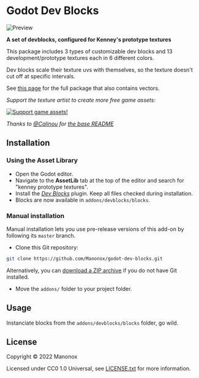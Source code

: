 # Godot Dev Blocks

![Preview](https://i.imgur.com/SpVzN2I.png)


**A set of devblocks, configured for Kenney's prototype textures**

This package includes 3 types of customizable dev blocks and 13 development/prototype textures each in 6 different
colors.

Dev blocks scale their texture uvs with themselves, so the texture doesn't cut off at specific intervals.

See [this page](https://kenney.nl/assets/prototype-textures) for the full
package that also contains vectors.

*Support the texture artist to create more free game assets:*

[![Support game assets!](https://kenney.nl/data/oga/donation.png)](http://donate.kenney.nl/)

*Thanks to [@Calinou](https://github.com/Calinou) for [the base README](https://github.com/Calinou/kenney-prototype-textures/blob/master/README.md)*

## Installation

### Using the Asset Library

- Open the Godot editor.
- Navigate to the **AssetLib** tab at the top of the editor and search for
  "kenney prototype textures".
- Install the
  [*Dev Blocks*](https://godotengine.org/asset-library/asset/6220)
  plugin. Keep all files checked during installation.
- Blocks are now available in `addons/devblocks/blocks`.

### Manual installation

Manual installation lets you use pre-release versions of this add-on by
following its `master` branch.

- Clone this Git repository:

```bash
git clone https://github.com/Manonox/godot-dev-blocks.git
```

Alternatively, you can
[download a ZIP archive](https://github.com/Manonox/godot-dev-blocks/archive/master.zip)
if you do not have Git installed.

- Move the `addons/` folder to your project folder.

## Usage

Instanciate blocks from the `addons/devblocks/blocks` folder, go wild.

## License

Copyright © 2022 Manonox

Licensed under CC0 1.0 Universal, see [LICENSE.txt](LICENSE.txt) for more information.